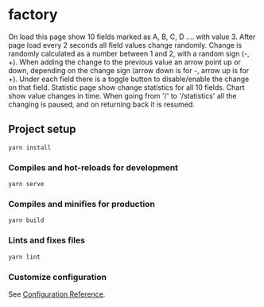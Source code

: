 # factory

On load this page show 10 fields marked as A, B, C, D .... with value 3. After page load every 2 seconds all field values change randomly. Change is randomly calculated as a number between 1 and 2, with a random sign (-, +). When adding the change to the previous value an arrow point up or down, depending on the change sign (arrow down is for -, arrow up is for +). Under each field there is a toggle button to disable/enable the change on that field. Statistic page show change statistics for all 10 fields. Chart show value changes in time. When going from '/' to '/statistics' all the changing is paused, and on returning back it is resumed.

## Project setup

```
yarn install
```

### Compiles and hot-reloads for development

```
yarn serve
```

### Compiles and minifies for production

```
yarn build
```

### Lints and fixes files

```
yarn lint
```

### Customize configuration

See [Configuration Reference](https://cli.vuejs.org/config/).
